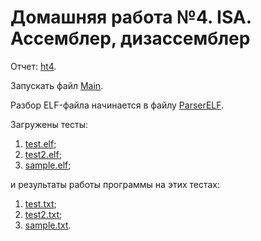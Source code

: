 # Домашняя работа №4. ISA. Ассемблер, дизассемблер

  Отчет: [ht4](https://github.com/mavlyut/Translator-Asm/blob/main/ht4.pdf).

  Запускать файл [Main](https://github.com/mavlyut/Translator-Asm/blob/main/Main.java). 
  
  Разбор ELF-файла начинается в файлу [ParserELF](https://github.com/mavlyut/Translator-Asm/blob/main/parsers/ParserELF.java).
  
  Загружены тесты:
  1. [test.elf](https://github.com/mavlyut/Translator-Asm/blob/main/test.elf);
  1. [test2.elf](https://github.com/mavlyut/Translator-Asm/blob/main/test2.elf);
  1. [sample.elf](https://github.com/mavlyut/Translator-Asm/blob/main/sample.elf);
  
  и результаты работы программы на этих тестах:
  1. [test.txt](https://github.com/mavlyut/Translator-Asm/blob/main/test.txt);
  1. [test2.txt](https://github.com/mavlyut/Translator-Asm/blob/main/test2.txt);
  1. [sample.txt](https://github.com/mavlyut/Translator-Asm/blob/main/sample.txt).
